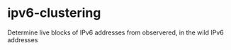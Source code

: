 ipv6-clustering
===============

Determine live blocks of IPv6 addresses from observered, in the wild IPv6 addresses
